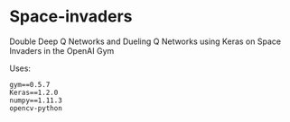 # Space-invaders
Double Deep Q Networks and Dueling Q Networks using Keras on Space Invaders in the OpenAI Gym

Uses:
```
gym==0.5.7
Keras==1.2.0
numpy==1.11.3
opencv-python
```
